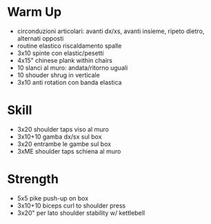 # Warm Up

 * circonduzioni articolari: avanti dx/xs, avanti insieme, ripeto dietro, alternati opposti
 * routine elastico riscaldamento spalle
 * 3x10 spinte con elastic/pesetti
 * 4x15" chinese plank within chairs
 * 10 slanci al muro: andata/ritorno uguali
 * 10 shouder shrug in verticale
 * 3x10 anti rotation con banda elastica

# Skill

 * 3x20 shoulder taps viso al muro
 * 3x10+10 gamba dx/sx sul box
 * 3x20 entrambe le gambe sul box
 * 3xME  shoulder taps schiena al muro

# Strength

 * 5x5 pike push-up on box
 * 3x10+10 biceps curl to shoulder press
 * 3x20" per lato shoulder stability w/ kettlebell
